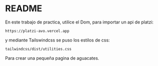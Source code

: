 # README
En este trabajo de practica, utilice el Dom, para importar un api de platzi:

    https://platzi-avo.vercel.app
y mediante Tailswindcss se puso los estilos de css:

    tailwindcss/dist/utilities.css

Para crear una pequeña pagina de aguacates.
